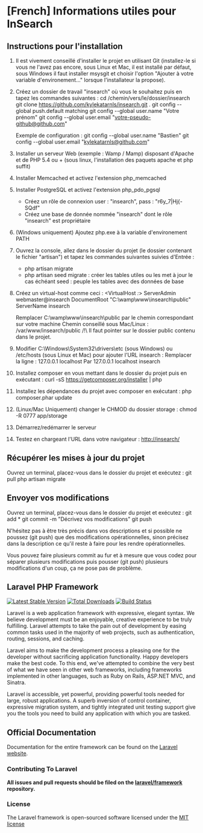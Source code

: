 # [French] Informations utiles pour InSearch

## Instructions pour l'installation

1. Il est vivement conseillé d'installer le projet en utilisant Git (installez-le si vous ne l'avez pas encore, sous Linux et Mac, il est installé par défaut, sous Windows il faut installer msysgit et choisir l'option "Ajouter à votre variable d'environement..." lorsque l'installateur la propose).

2. Créez un dossier de travail "insearch" où vous le souhaitez puis en tapez les commandes suivantes :
	cd /chemin/vers/le/dossier/insearch
	git clone https://github.com/kylekatarnls/insearch.git .
	git config --global push.default matching
	git config --global user.name "Votre prénom"
	git config --global user.email "votre-pseudo-github@github.com"

	Exemple de configuration :
	git config --global user.name "Bastien"
	git config --global user.email "kylekatarnls@github.com"

3. Installer un serveur Web (exemple : Wamp / Mamp) disposant d'Apache et de PHP 5.4 ou + (sous linux, l'installation des paquets apache et php suffit)

4. Installer Memcached et activez l'extension php_memcached

5. Installer PostgreSQL et activez l'extension php_pdo_pgsql
	- Créez un rôle de connexion user : "insearch", pass : "r6y_7|Hj{-SQdf"
	- Créez une base de donnée nommée "insearch" dont le rôle "insearch" est propriétaire

6. (Windows uniquement) Ajoutez php.exe à la variable d'environement PATH

7. Ouvrez la console, allez dans le dossier du projet (le dossier contenant le fichier "artisan") et tapez les commandes suivantes suivies d'Entrée :
	- php artisan migrate
	- php artisan seed
	migrate : créer les tables utiles ou les met à jour le cas échéant
	seed : peuple les tables avec des données de base

8. Créez un virtual-host comme ceci :
	<VirtualHost *:*>
	ServerAdmin webmaster@insearch
	DocumentRoot "C:\wamp\www\insearch\public"
	ServerName insearch
	</VirtualHost>

	Remplacer C:\wamp\www\insearch\public par le chemin correspondant sur votre machine
	Chemin conseillé sous Mac/Linux : /var/www/insearch/public
	/!\ Il faut pointer sur le dossier public contenu dans le projet.

9. Modifier C:\Windows\System32\drivers\etc (sous Windows) ou /etc/hosts (sous Linux et Mac) pour ajouter l'URL insearch :
	Remplacer la ligne :
		127.0.0.1       localhost
	Par
		127.0.0.1       localhost insearch

10. Installez composer en vous mettant dans le dossier du projet puis en exécutant :
	curl -sS https://getcomposer.org/installer | php

11. Installez les dépendances du projet avec composer en exécutant :
	php composer.phar update

12. (Linux/Mac Uniquement) changer le CHMOD du dossier storage :
	chmod -R 0777 app/storage

12. Démarrez/redémarrer le serveur

13. Testez en chargeant l'URL dans votre navigateur :
[http://insearch/](http://insearch/)


## Récupérer les mises à jour du projet
Ouvrez un terminal, placez-vous dans le dossier du projet et exécutez :
	git pull
	php artisan migrate


## Envoyer vos modifications
Ouvrez un terminal, placez-vous dans le dossier du projet et exécutez :
	git add *
	git commit -m "Décrivez vos modifications"
	git push

N'hésitez pas à être très précis dans vos descriptions et si possible ne poussez (git push) que des modifications opérationnelles, sinon précisez dans la description ce qu'il reste à faire pour les rendre opérationnelles.

Vous pouvez faire plusieurs commit au fur et à mesure que vous codez pour séparer plusieurs modifications puis pousser (git push) plusieurs modifications d'un coup, ça ne pose pas de problème.


## Laravel PHP Framework

[![Latest Stable Version](https://poser.pugx.org/laravel/framework/version.png)](https://packagist.org/packages/laravel/framework) [![Total Downloads](https://poser.pugx.org/laravel/framework/d/total.png)](https://packagist.org/packages/laravel/framework) [![Build Status](https://travis-ci.org/laravel/framework.png)](https://travis-ci.org/laravel/framework)

Laravel is a web application framework with expressive, elegant syntax. We believe development must be an enjoyable, creative experience to be truly fulfilling. Laravel attempts to take the pain out of development by easing common tasks used in the majority of web projects, such as authentication, routing, sessions, and caching.

Laravel aims to make the development process a pleasing one for the developer without sacrificing application functionality. Happy developers make the best code. To this end, we've attempted to combine the very best of what we have seen in other web frameworks, including frameworks implemented in other languages, such as Ruby on Rails, ASP.NET MVC, and Sinatra.

Laravel is accessible, yet powerful, providing powerful tools needed for large, robust applications. A superb inversion of control container, expressive migration system, and tightly integrated unit testing support give you the tools you need to build any application with which you are tasked.

## Official Documentation

Documentation for the entire framework can be found on the [Laravel website](http://laravel.com/docs).

### Contributing To Laravel

**All issues and pull requests should be filed on the [laravel/framework](http://github.com/laravel/framework) repository.**

### License

The Laravel framework is open-sourced software licensed under the [MIT license](http://opensource.org/licenses/MIT)
